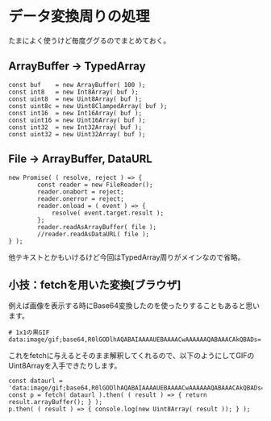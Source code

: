 # データ変換周りの処理

たまによく使うけど毎度ググるのでまとめておく。

## ArrayBuffer → TypedArray

```
const buf    = new ArrayBuffer( 100 );
const int8   = new Int8Array( buf );
const uint8  = new Uint8Array( buf );
const uint8c = new Uint8ClampedArray( buf );
const int16  = new Int16Array( buf );
const uint16 = new Uint16Array( buf );
const int32  = new Int32Array( buf );
const uint32 = new Uint32Array( buf );
```

## File → ArrayBuffer, DataURL

```
new Promise( ( resolve, reject ) => {
		const reader = new FileReader();
		reader.onabort = reject;
		reader.onerror = reject;
		reader.onload = ( event ) => {
			resolve( event.target.result );
		};
		reader.readAsArrayBuffer( file );
		//reader.readAsDataURL( file );
} );
```

他テキストとかもいけるけど今回はTypedArray周りがメインなので省略。

## 小技：fetchを用いた変換[ブラウザ]

例えば画像を表示する時にBase64変換したのを使ったりすることもあると思います。

```
# 1x1の黒GIF
data:image/gif;base64,R0lGODlhAQABAIAAAAUEBAAAACwAAAAAAQABAAACAkQBADs=
```

これをfetchに与えるとそのまま解釈してくれるので、以下のようにしてGIFのUint8Arrayを入手できたりします。

```
const dataurl = 'data:image/gif;base64,R0lGODlhAQABAIAAAAUEBAAAACwAAAAAAQABAAACAkQBADs=';
const p = fetch( dataurl ).then( ( result ) => { return result.arrayBuffer(); } );
p.then( ( result ) => { console.log(new Uint8Array( result )); } );
```
